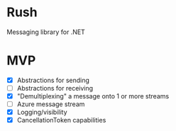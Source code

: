 # Rush
Messaging library for .NET

# MVP
- [x] Abstractions for sending
- [ ] Abstractions for receiving
- [x] "Demultiplexing" a message onto 1 or more streams
- [ ] Azure message stream
- [x] Logging/visibility
- [x] CancellationToken capabilities
